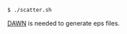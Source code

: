```sh
$ ./scatter.sh
```

[DAWN](https://geant4.kek.jp/~tanaka/DAWN/About_DAWN.html) is needed to generate eps files.


